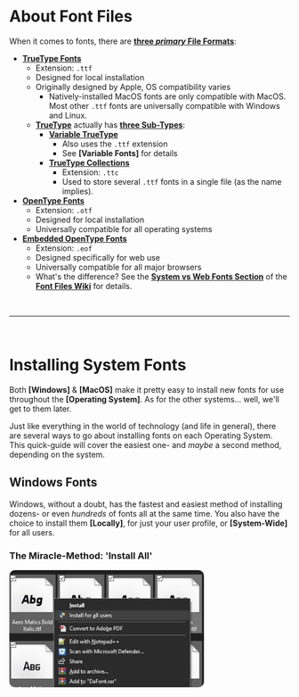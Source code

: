 # About Font Files

When it comes to fonts, there are __[three *primary* File Formats](https://github.com/NewSpectrum/Free-and-Fancy-Assets/wiki/Font-Files#the-formats)__:
- __[TrueType Fonts](https://github.com/NewSpectrum/Free-and-Fancy-Assets/wiki/Font-Files#truetype-fonts)__
	- Extension: `.ttf`
	- Designed for local installation
	- Originally designed by Apple, OS compatibility varies
		- Natively-installed MacOS fonts are only compatible with MacOS. Most other `.ttf` fonts are universally compatible with Windows and Linux.
	- __[TrueType](https://github.com/NewSpectrum/Free-and-Fancy-Assets/wiki/Font-Files#truetype-fonts)__ actually has __[three Sub-Types](https://github.com/NewSpectrum/Free-and-Fancy-Assets/wiki/Font-Files#tty-sub-types)__:
		- __[Variable TrueType](https://github.com/NewSpectrum/Free-and-Fancy-Assets/wiki/Font-Files#variable-truetype)__
			- Also uses the `.ttf` extension
			- See __[Variable Fonts]__ for details
		- __[TrueType Collections](https://github.com/NewSpectrum/Free-and-Fancy-Assets/wiki/Font-Files#truetype-collections)__
			- Extension: `.ttc`
			- Used to store several `.ttf` fonts in a single file (as the name implies).
- __[OpenType Fonts](https://github.com/NewSpectrum/Free-and-Fancy-Assets/wiki/Font-Files#opentype-fonts)__
	- Extension: `.otf`
	- Designed for local installation
	- Universally compatible for all operating systems
- __[Embedded OpenType Fonts](https://github.com/NewSpectrum/Free-and-Fancy-Assets/wiki/Font-Files#embedded-opentype)__
	- Extension: `.eof`
	- Designed specifically for web use
	- Universally compatible for all major browsers
	- What's the difference? See the __[System vs Web Fonts Section](https://github.com/NewSpectrum/Free-and-Fancy-Assets/wiki/Font-Files#system-vs-web-fonts)__ of the __[Font Files Wiki](https://github.com/NewSpectrum/Free-and-Fancy-Assets/wiki/Font-Files)__ for details.


<br />

---

<br />

# Installing System Fonts

Both __[Windows]__ & __[MacOS]__ make it pretty easy to install new fonts for use throughout the __[Operating System]__. As for the other systems... well, we'll get to them later.

Just like everything in the world of technology (and life in general), there are several ways to go about installing fonts on each Operating System. This quick-guide will cover the easiest one- and *maybe* a second method, depending on the system.

## Windows Fonts

Windows, without a doubt, has the fastest and easiest method of installing dozens- or even *hundreds* of fonts all at the same time. You also have the choice to install them __[Locally]__, for just your user profile, or __[System-Wide]__ for all users.

### The Miracle-Method: 'Install All'

<img id="Windows Install Ex01"
	 src="../../src/img/fonts/Win_Install-All-Fonts.jpeg"
	 alt="Install all Fonts" width="350px" height="auto" style="border-radius:10px"/>






	 